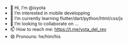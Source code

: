 - 👋 Hi, I’m @ixyota
- 👀 I’m interested in mobile developping
- 🌱 I’m currently learning flutter/dart/python/html/css/js
- 💞️ I’m looking to collaborate on ...
- 📫 How to reach me: https://t.me/yota_del_rey
- 😄 Pronouns: he/him/his

<!---
ixyota/ixyota is a ✨ special ✨ repository because its `README.md` (this file) appears on your GitHub profile.
You can click the Preview link to take a look at your changes.
--->
